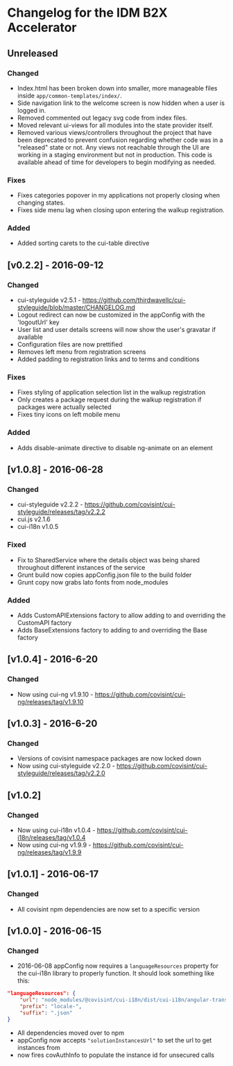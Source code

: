 # Changelog for the IDM B2X Accelerator

## Unreleased

### Changed
* Index.html has been broken down into smaller, more manageable files inside `app/common-templates/index/`.
* Side navigation link to the welcome screen is now hidden when a user is logged in.
* Removed commented out legacy svg code from index files.
* Moved relevant ui-views for all modules into the state provider itself.
* Removed various views/controllers throughout the project that have been deprecated to prevent confusion regarding whether code was in a "released" state or not. Any views not reachable through the UI are working in a staging environment but not in production. This code is available ahead of time for developers to begin modifying as needed.

### Fixes
* Fixes categories popover in my applications not properly closing when changing states.
* Fixes side menu lag when closing upon entering the walkup registration.

### Added
* Added sorting carets to the cui-table directive

## [v0.2.2] - 2016-09-12

### Changed
* cui-styleguide v2.5.1 - https://github.com/thirdwavellc/cui-styleguide/blob/master/CHANGELOG.md
* Logout redirect can now be customized in the appConfig with the 'logoutUrl' key
* User list and user details screens will now show the user's gravatar if available
* Configuration files are now prettified
* Removes left menu from registration screens
* Added padding to registration links and to terms and conditions

### Fixes
* Fixes styling of application selection list in the walkup registration
* Only creates a package request during the walkup registration if packages were actually selected
* Fixes tiny icons on left mobile menu

### Added
* Adds disable-animate directive to disable ng-animate on an element


## [v1.0.8] - 2016-06-28

### Changed
* cui-styleguide v2.2.2 - https://github.com/covisint/cui-styleguide/releases/tag/v2.2.2
* cui.js v2.1.6
* cui-i18n v1.0.5

### Fixed
* Fix to SharedService where the details object was being shared throughout different instances of the service
* Grunt build now copies appConfig.json file to the build folder
* Grunt copy now grabs lato fonts from node_modules

### Added
* Adds CustomAPIExtensions factory to allow adding to and overriding the CustomAPI factory
* Adds BaseExtensions factory to adding to and overriding the Base factory


## [v1.0.4] - 2016-6-20

### Changed
*  Now using cui-ng v1.9.10 - https://github.com/covisint/cui-ng/releases/tag/v1.9.10


## [v1.0.3] - 2016-6-20

### Changed
* Versions of covisint namespace packages are now locked down
* Now using cui-styleguide v2.2.0 - https://github.com/covisint/cui-styleguide/releases/tag/v2.2.0


## [v1.0.2]

### Changed
* Now using cui-i18n v1.0.4 - https://github.com/covisint/cui-i18n/releases/tag/v1.0.4
* Now using cui-ng v1.9.9 - https://github.com/covisint/cui-ng/releases/tag/v1.9.9


## [v1.0.1] - 2016-06-17

### Changed
*  All covisint npm dependencies are now set to a specific version


## [v1.0.0] - 2016-06-15

### Changed
* 2016-06-08 appConfig now requires a `languageResources` property for the cui-i18n library to properly function.
It should look something like this:
```json
"languageResources": {
    "url": "node_modules/@covisint/cui-i18n/dist/cui-i18n/angular-translate/",
    "prefix": "locale-",
    "suffix": ".json"
}
```

* All dependencies moved over to npm
* appConfig now accepts `"solutionInstancesUrl"` to set the url to get instances from
* now fires covAuthInfo to populate the instance id for unsecured calls
